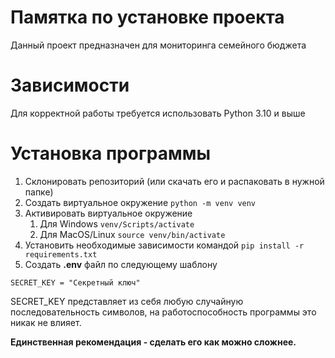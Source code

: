 # Памятка по установке проекта

Данный проект предназначен для мониторинга семейного бюджета

# Зависимости

Для корректной работы требуется использовать Python 3.10 и выше

# Установка программы

1. Склонировать репозиторий (или скачать его и распаковать в нужной папке)
2. Создать виртуальное окружение `python -m venv venv`
3. Активировать виртуальное окружение
   1. Для Windows `venv/Scripts/activate`
   2. Для MacOS/Linux `source venv/bin/activate`
4. Установить необходимые зависимости командой `pip install -r requirements.txt`
5. Создать **.env** файл по следующему шаблону
````
SECRET_KEY = "Секретный ключ"
````
SECRET_KEY представляет из себя любую случайную последовательность символов, на работоспособность программы это никак не влияет.

**Единственная рекомендация - сделать его как можно сложнее.**
